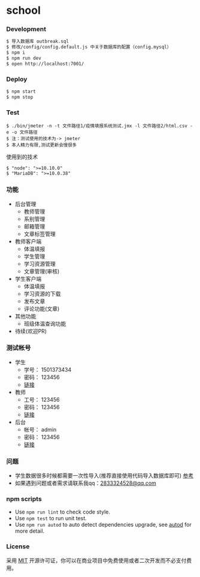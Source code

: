 # school

### Development

```bash
$ 导入数据库 outbreak.sql
$ 修改/config/config.default.js 中关于数据库的配置（config.mysql）
$ npm i
$ npm run dev
$ open http://localhost:7001/
```

### Deploy

```bash
$ npm start
$ npm stop
```

### Test
```
$ ./bin/jmeter -n -t 文件路径1/疫情填报系统测试.jmx -l 文件路径2/html.csv -e -o 文件路径
$ 注：测试使用的技术为-> jmeter
$ 本人精力有限,测试更新会慢很多
```

使用到的技术
```
$ "node": ">=10.10.0"
$ "MariaDB": ">=10.0.38"
```

### 功能
- 后台管理
    + 教师管理
    + 系别管理
    + 邮箱管理
    + 文章标签管理
- 教师客户端
    + 体温填报
    + 学生管理
    + 学习资源管理
    + 文章管理(审核)
- 学生客户端
    + 体温填报
    + 学习资源的下载
    + 发布文章
    + 评论功能(文章)
- 其他功能
    + 班级体温查询功能
- 待续(欢迎PR)

### 测试帐号
- 学生
    - 学号： 1501373434  
    - 密码： 123456   
    - [链接](http://uname.dongkji.com/login)
- 教师   
    - 工号： 123456      
    - 密码： 123456   
    - [链接](http://uname.dongkji.com/teacher/login)
- 后台
    - 帐号： admin       
    - 密码： 123456   
    - [链接](http://uname.dongkji.com/admin/login)

### 问题
- 学生数据很多时候都需要一次性导入(推荐直接使用代码导入数据库即可) [参考](https://github.com/508lab/outbreak-dump)
- 如果遇到问题或者需求请联系我qq：2833324528@qq.com

### npm scripts

- Use `npm run lint` to check code style.
- Use `npm test` to run unit test.
- Use `npm run autod` to auto detect dependencies upgrade, see [autod](https://www.npmjs.com/package/autod) for more detail.

### License
采用 [MIT](./LICENSE) 开源许可证，你可以在商业项目中免费使用或者二次开发而不必支付费用。

[egg]: https://eggjs.org
